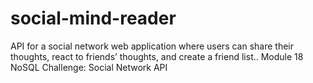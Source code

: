 # social-mind-reader
API for a social network web application where users can share their thoughts, react to friends’ thoughts, and create a friend list.. Module 18 NoSQL Challenge: Social Network API
